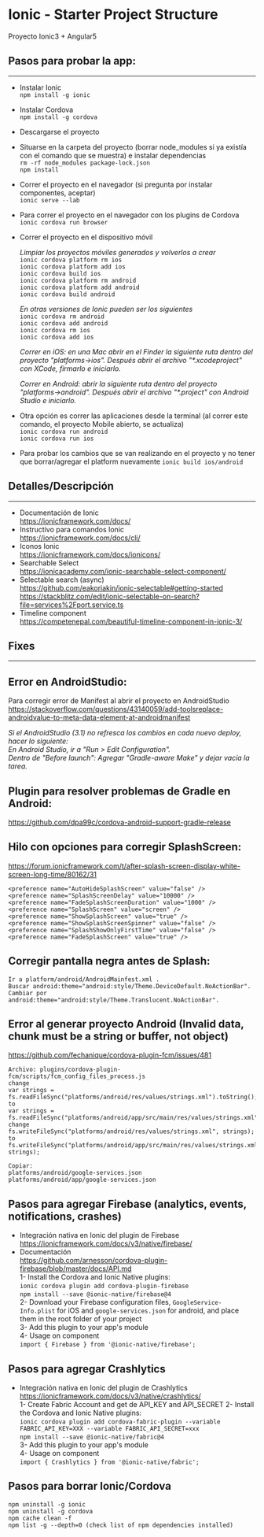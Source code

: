 # Ionic - Starter Project Structure
Proyecto Ionic3 + Angular5

## Pasos para probar la app:
--------------------
- Instalar Ionic    
`npm install -g ionic`

- Instalar Cordova  
`npm install -g cordova`

- Descargarse el proyecto   
- Situarse en la carpeta del proyecto (borrar node_modules si ya existía con el comando que se muestra) e instalar dependencias   
`rm -rf node_modules package-lock.json`  
`npm install`  

- Correr el proyecto en el navegador (si pregunta por instalar componentes, aceptar)    
`ionic serve --lab`

- Para correr el proyecto en el navegador con los plugins de Cordova    
`ionic cordova run browser`

- Correr el proyecto en el dispositivo móvil    

    _Limpiar los proyectos móviles generados y volverlos a crear_    
    `ionic cordova platform rm ios`     
    `ionic cordova platform add ios`    
    `ionic cordova build ios`    
    `ionic cordova platform rm android`     
    `ionic cordova platform add android`    
    `ionic cordova build android`    

    _En otras versiones de Ionic pueden ser los siguientes_   
    `ionic cordova rm android`  
    `ionic cordova add android`     
    `ionic cordova rm ios`  
    `ionic cordova add ios`     

    _Correr en iOS: en una Mac abrir en el Finder la siguiente ruta dentro del proyecto "platforms->ios". Después abrir el archivo "*.xcodeproject" con XCode, firmarlo e iniciarlo._

    _Correr en Android: abrir la siguiente ruta dentro del proyecto "platforms->android". Después abrir el archivo "*.project" con Android Studio e iniciarlo._

- Otra opción es correr las aplicaciones desde la terminal (al correr este comando, el proyecto Mobile abierto, se actualiza)   
`ionic cordova run android`     
`ionic cordova run ios`     

- Para probar los cambios que se van realizando en el proyecto y no tener que borrar/agregar el platform nuevamente 
`ionic build ios/android`   

## Detalles/Descripción
--------------------
- Documentación de Ionic    
<https://ionicframework.com/docs/>  
- Instructivo para comandos Ionic   
<https://ionicframework.com/docs/cli/>    
- Iconos Ionic  
<https://ionicframework.com/docs/ionicons/>      
- Searchable Select     
<https://ionicacademy.com/ionic-searchable-select-component/>   
- Selectable search (async)     
<https://github.com/eakoriakin/ionic-selectable#getting-started>    
<https://stackblitz.com/edit/ionic-selectable-on-search?file=services%2Fport.service.ts>    
- Timeline component    
<https://competenepal.com/beautiful-timeline-component-in-ionic-3/>     

## Fixes
--------------------
## Error en AndroidStudio:
Para corregir error de Manifest al abrir el proyecto en AndroidStudio   
<https://stackoverflow.com/questions/43140059/add-toolsreplace-androidvalue-to-meta-data-element-at-androidmanifest>  
    
  _Si el AndroidStudio (3.1) no refresca los cambios en cada nuevo deploy, hacer lo siguiente:_   
  _En Android Studio, ir a "Run > Edit Configuration"._      
  _Dentro de "Before launch": Agregar "Gradle-aware Make" y dejar vacía la tarea._      

## Plugin para resolver problemas de Gradle en Android:
<https://github.com/dpa99c/cordova-android-support-gradle-release>

## Hilo con opciones para corregir SplashScreen:
<https://forum.ionicframework.com/t/after-splash-screen-display-white-screen-long-time/80162/31>
    
    <preference name="AutoHideSplashScreen" value="false" />
    <preference name="SplashScreenDelay" value="10000" />
    <preference name="FadeSplashScreenDuration" value="1000" />
    <preference name="SplashScreen" value="screen" />
    <preference name="ShowSplashScreen" value="true" />
    <preference name="ShowSplashScreenSpinner" value="false" />
    <preference name="SplashShowOnlyFirstTime" value="false" />
    <preference name="FadeSplashScreen" value="true" />

## Corregir pantalla negra antes de Splash:
    Ir a platform/android/AndroidMainfest.xml .
    Buscar android:theme="android:style/Theme.DeviceDefault.NoActionBar".          
    Cambiar por android:theme="android:style/Theme.Translucent.NoActionBar".

## Error al generar proyecto Android (Invalid data, chunk must be a string or buffer, not object)   
<https://github.com/fechanique/cordova-plugin-fcm/issues/481>   

    Archivo: plugins/cordova-plugin-fcm/scripts/fcm_config_files_process.js 
    change 
    var strings = fs.readFileSync("platforms/android/res/values/strings.xml").toString(); 
    to 
    var strings = fs.readFileSync("platforms/android/app/src/main/res/values/strings.xml").toString(); 
    change 
    fs.writeFileSync("platforms/android/res/values/strings.xml", strings); 
    to 
    fs.writeFileSync("platforms/android/app/src/main/res/values/strings.xml", strings); 

    Copiar: 
    platforms/android/google-services.json 
    platforms/android/app/google-services.json   

## Pasos para agregar Firebase (analytics, events, notifications, crashes)           
- Integración nativa en Ionic del plugin de Firebase       
<https://ionicframework.com/docs/v3/native/firebase/>   
- Documentación     
<https://github.com/arnesson/cordova-plugin-firebase/blob/master/docs/API.md>   
1- Install the Cordova and Ionic Native plugins:        
`ionic cordova plugin add cordova-plugin-firebase`      
`npm install --save @ionic-native/firebase@4`       
2- Download your Firebase configuration files, `GoogleService-Info.plist` for iOS and `google-services.json` for android, and place them in the root folder of your project     
3- Add this plugin to your app's module     
4- Usage on component       
`import { Firebase } from '@ionic-native/firebase';`        

## Pasos para agregar Crashlytics   
- Integración nativa en Ionic del plugin de Crashlytics       
<https://ionicframework.com/docs/v3/native/crashlytics/>    
1- Create Fabric Account and get de API_KEY and API_SECRET
2- Install the Cordova and Ionic Native plugins:        
`ionic cordova plugin add cordova-fabric-plugin --variable FABRIC_API_KEY=XXX --variable FABRIC_API_SECRET=xxx`      
`npm install --save @ionic-native/fabric@4`       
3- Add this plugin to your app's module     
4- Usage on component       
`import { Crashlytics } from '@ionic-native/fabric';`       

## Pasos para borrar Ionic/Cordova  
`npm uninstall -g ionic`    
`npm uninstall -g cordova`  
`npm cache clean -f`    
`npm list -g --depth=0 (check list of npm dependencies installed)`      
